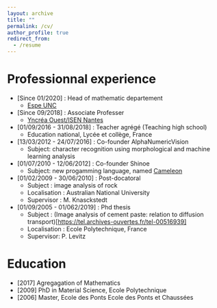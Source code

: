 ```yaml
---
layout: archive
title: ""
permalink: /cv/
author_profile: true
redirect_from:
  - /resume
---
```


Professionnal experience
======
* [Since 01/2020] : Head of mathematic departement
  * [Espe UNC](https://unc.nc/formation/formation-des-enseignants/lecole-superieure-du-professorat-et-de-leducation/)
* [Since 09/2018] : Associate Professer
  * [Yncréa Ouest/ISEN Nantes](https://isen-nantes.fr/)
* [01/09/2016 - 31/08/2018] : Teacher agrégé (Teaching high school)
  * Education national, Lycée et collège, France
* [13/03/2012 - 24/07/2016] : Co-founder AlphaNumericVision
  * Subject: character recognition using morphological and machine learning analysis 
* [01/07/2010 - 12/06/2012] : Co-founder Shinoe
  * Subject: new progamming language, named [Cameleon](https://en.wikipedia.org/wiki/Cameleon_(programming_language))
* [01/02/2009 - 30/06/2010] : Post-docatoral
  * Subject : image analysis of rock
  * Localisation : Australian National University
  * Supervisor :   M. Knasckstedt
* [01/09/2005 - 01/062/2019] : Phd thesis
  * Subject : (Image analysis of cement paste: relation to diffusion transport)[https://tel.archives-ouvertes.fr/tel-00516939]
  * Localisation : Ecole Polytechnique, France
  * Supervisor: P. Levitz

Education
======
* [2017] Agregagation of Mathematics
* [2009] PhD in Material Science, Ecole Polytechnique
* [2006] Master,  Ecole des Ponts Ecole des Ponts et Chaussées



